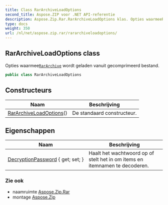 ```yaml
---
title: Class RarArchiveLoadOptions
second_title: Aspose.ZIP voor .NET API-referentie
description: Aspose.Zip.Rar.RarArchiveLoadOptions klas. Opties waarmeeRarArchive wordt geladen vanuit gecomprimeerd bestand.
type: docs
weight: 350
url: /nl/net/aspose.zip.rar/rararchiveloadoptions/
---
```

## RarArchiveLoadOptions class

Opties waarmee[`RarArchive`](../rararchive/) wordt geladen vanuit gecomprimeerd bestand.

```csharp
public class RarArchiveLoadOptions
```

## Constructeurs

| Naam | Beschrijving |
| --- | --- |
| [RarArchiveLoadOptions](rararchiveloadoptions/)() | De standaard constructeur. |

## Eigenschappen

| Naam | Beschrijving |
| --- | --- |
| [DecryptionPassword](../../aspose.zip.rar/rararchiveloadoptions/decryptionpassword/) { get; set; } | Haalt het wachtwoord op of stelt het in om items en itemnamen te decoderen. |

### Zie ook

* naamruimte [Aspose.Zip.Rar](../../aspose.zip.rar/)
* montage [Aspose.Zip](../../)


